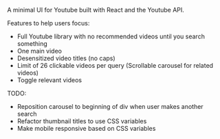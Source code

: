 A minimal UI for Youtube built with React and the Youtube API.

Features to help users focus:

- Full Youtube library with no recommended videos until you search something
- One main video
- Desensitized video titles (no caps)
- Limit of 26 clickable videos per query (Scrollable carousel for related videos)
- Toggle relevant videos

TODO:

- Reposition carousel to beginning of div when user makes another search
- Refactor thumbnail titles to use CSS variables
- Make mobile responsive based on CSS variables
